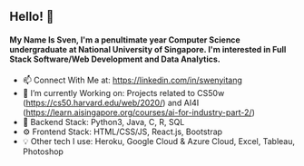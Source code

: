 ## Hello! 👋

#### My Name Is Sven, I'm a penultimate year Computer Science undergraduate at National University of Singapore. I'm interested in Full Stack Software/Web Development and Data Analytics.
<!--
**EssWhyy/EssWhyy** is a ✨ _special_ ✨ repository because its `README.md` (this file) appears on your GitHub profile. -->

- 📫 Connect With Me at: https://linkedin.com/in/swenyitang
- 🔭 I’m currently Working on: Projects related to CS50w (https://cs50.harvard.edu/web/2020/) and AI4I (https://learn.aisingapore.org/courses/ai-for-industry-part-2/)
- 🌱 Backend Stack: Python3, Java, C, R, SQL
- ⚙️ Frontend Stack: HTML/CSS/JS, React.js, Bootstrap
- 💡 Other tech I use: Heroku, Google Cloud & Azure Cloud, Excel, Tableau, Photoshop

